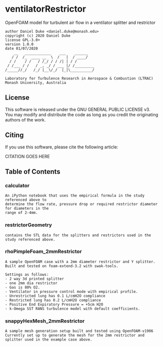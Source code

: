 # ventilatorRestrictor
OpenFOAM model for turbulent air flow in a ventilator splitter and restrictor

    author Daniel Duke <daniel.duke@monash.edu>
    copyright (c) 2020 Daniel Duke
    license GPL-3.0+
    version 1.0.0
    date 01/07/2020
        __   ____________    ___    ______
       / /  /_  ____ __  \  /   |  / ____/
      / /    / /   / /_/ / / /| | / /
     / /___ / /   / _, _/ / ___ |/ /_________
    /_____//_/   /_/ |__\/_/  |_|\__________/

    Laboratory for Turbulence Research in Aerospace & Combustion (LTRAC)
    Monash University, Australia

## License

This software is released under the GNU GENERAL PUBLIC LICENSE v3.
You may modify and distribute the code as long as you credit the originating authors of the work.

##  Citing

If you use this software, please cite the following article:

CITATION GOES HERE

## Table of Contents

### calculator
    An iPython notebook that uses the empirical formula in the study referenced above to 
    determine the flow rate, pressure drop or required restrictor diameter for diameters in the
    range of 2-4mm.

### restrictorGeometry
    contains the STL data for the splitters and restrictors used in the study referenced above.
    
### rhoPimpleFoam_2mmRestrictor
    A sample OpenFOAM case with a 2mm diameter restrictor and Y splitter.
    Built and tested on foam-extend-3.2 with swak-tools.
    
    Settings as follows:
    - 2 way 3d printed splitter
    - one 2mm dia restrictor
    - Gas is 80% O2.
    - Ventilator in pressure control mode with empirical profile.
    - Unrestricted lung has 0.1 L/cmH2O compliance
    - Restricted lung has 0.2 L/cmH2O compliance
    - Positive End Expiratory Pressure = +5cm H2O
    - k-Omega SST RANS turbulence model with default coefficients.
    
### snappyHexMesh_2mmRestrictor
    A sample mesh generation setup built and tested using OpenFOAM-v1906 
    Currently set up to generate the mesh for the 2mm restrictor and splitter used in the example case above.

